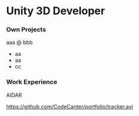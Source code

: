 # Unity 3D Developer

### Own Projects
aaa @ bbb
- aa
- aa
- cc

### Work Experience
AIDAR

https://github.com/CodeCanter/portfolio/tracker.avi
